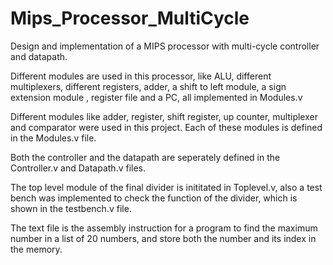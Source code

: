 # Mips_Processor_MultiCycle
Design and implementation of a MIPS processor with multi-cycle controller and datapath.


Different modules are used in this processor, like ALU, different multiplexers, different registers, adder, a shift to left module, a sign extension module , register file and a PC, all implemented in Modules.v

Different modules like adder, register, shift register, up counter, multiplexer and comparator were used in this project. Each of these modules is defined in the Modules.v file.

Both the controller and the datapath are seperately defined in the Controller.v and Datapath.v files.

The top level module of the final divider is inititated in Toplevel.v, also a test bench was implemented to check the function of the divider, which is shown in the testbench.v file.

The text file is the assembly instruction for a program to find the maximum number in a list of 20 numbers, and store both the number and its index in the memory.
